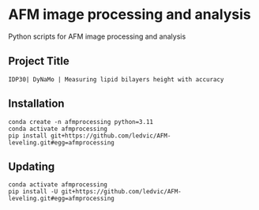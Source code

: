 # AFM image processing and analysis
Python scripts for AFM image processing and analysis

## Project Title
```
IDP30| DyNaMo | Measuring lipid bilayers height with accuracy 
```
## Installation
```
conda create -n afmprocessing python=3.11
conda activate afmprocessing
pip install git+https://github.com/ledvic/AFM-leveling.git#egg=afmprocessing
```
## Updating
```
conda activate afmprocessing
pip install -U git+https://github.com/ledvic/AFM-leveling.git#egg=afmprocessing
```
